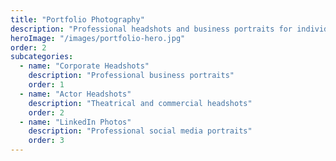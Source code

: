 ```yaml
---
title: "Portfolio Photography"
description: "Professional headshots and business portraits for individuals and companies"
heroImage: "/images/portfolio-hero.jpg"
order: 2
subcategories:
  - name: "Corporate Headshots"
    description: "Professional business portraits"
    order: 1
  - name: "Actor Headshots"
    description: "Theatrical and commercial headshots"
    order: 2
  - name: "LinkedIn Photos"
    description: "Professional social media portraits"
    order: 3
---
```



